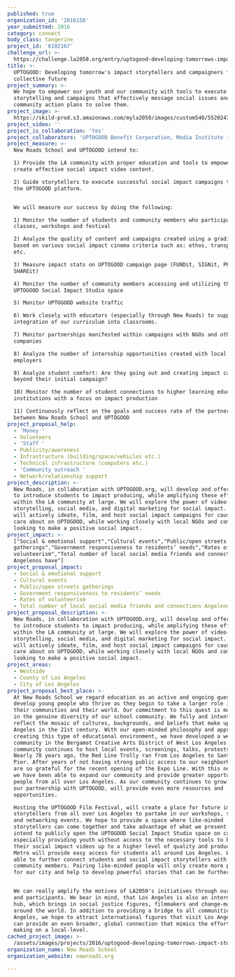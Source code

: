 ```yaml
---
published: true
organization_id: '2016158'
year_submitted: 2016
category: connect
body_class: tangerine
project_id: '6102167'
challenge_url: >-
  https://challenge.la2050.org/entry/uptogood-developing-tomorrows-impact-storytellers-and-campaigners-for-our-collective-future
title: >-
  UPTOGOOD: Developing tomorrow's impact storytellers and campaigners for our
  collective future
project_summary: >-
  We hope to empower our youth and our community with tools to execute impact
  storytelling and campaigns that effectively message social issues and inspired
  community action plans to solve them.
project_image: >-
  https://skild-prod.s3.amazonaws.com/myla2050/images/custom540/5520243165741-team91.jpg
project_video: ''
project_is_collaboration: 'Yes'
project_collaborators: 'UPTOGOOD Benefit Corporation, Media Institute for Social Change'
project_measure: >-
  New Roads School and UPTOGOOD intend to: 

  1) Provide the LA community with proper education and tools to empower them to
  create effective social impact video content.

  2) Guide storytellers to execute successful social impact campaigns through
  the UPTOGOOD platform. 


  We will measure our success by doing the following:

  1) Monitor the number of students and community members who participate in our
  classes, workshops and festival 

  2) Analyze the quality of content and campaigns created using a grading rubric
  based on various social impact cinema criteria such as: ethos, transparency,
  etc.

  3) Measure impact stats on UPTOGOOD campaign page (FUNDit, SIGNit, PROMISEit
  SHAREit)

  4) Monitor the number of community members accessing and utilizing the shared
  UPTOGOOD Social Impact Studio space 

  5) Monitor UPTOGOOD website traffic 

  6) Work closely with educators (especially through New Roads) to support the
  integration of our curriculum into classrooms.

  7) Monitor partnerships manifested within campaigns with NGOs and other
  companies

  8) Analyze the number of internship opportunities created with local NGOs and
  employers

  9) Analyze student comfort: Are they going out and creating impact campaigns
  beyond their initial campaign?

  10) Monitor the number of student connections to higher learning educational
  institutions with a focus on impact production

  11) Continuously reflect on the goals and success rate of the partnership
  between New Roads School and UPTOGOOD
project_proposal_help:
  - 'Money '
  - Volunteers
  - 'Staff '
  - Publicity/awareness
  - Infrastructure (building/space/vehicles etc.)
  - Technical infrastructure (computers etc.)
  - 'Community outreach '
  - Network/relationship support
project_description: >-
  New Roads, in collaboration with UPTOGOOD.org, will develop and offer classes
  to introduce students to impact producing, while amplifying these efforts
  within the LA community at large. We will explore the power of video-based
  storytelling, social media, and digital marketing for social impact. Students
  will actively ideate, film, and host social impact campaigns for causes they
  care about on UPTOGOOD, while working closely with local NGOs and companies
  looking to make a positive social impact.
project_impact: >-
  ["Social & emotional support","Cultural events","Public/open streets
  gatherings","Government responsiveness to residents’ needs","Rates of
  volunteerism","Total number of local social media friends and connections
  Angelenos have"]
project_proposal_impact:
  - Social & emotional support
  - Cultural events
  - Public/open streets gatherings
  - Government responsiveness to residents’ needs
  - Rates of volunteerism
  - Total number of local social media friends and connections Angelenos have
project_proposal_description: >-
  New Roads, in collaboration with UPTOGOOD.org, will develop and offer classes
  to introduce students to impact producing, while amplifying these efforts
  within the LA community at large. We will explore the power of video-based
  storytelling, social media, and digital marketing for social impact. Students
  will actively ideate, film, and host social impact campaigns for causes they
  care about on UPTOGOOD, while working closely with local NGOs and companies
  looking to make a positive social impact.
project_areas:
  - Westside
  - County of Los Angeles
  - City of Los Angeles
project_proposal_best_place: >-
  At New Roads School we regard education as an active and ongoing quest to
  develop young people who thrive as they begin to take a larger role in making
  their communities and their world. Our commitment to this quest is manifested
  in the genuine diversity of our school community. We fully and intentionally
  reflect the mosaic of cultures, backgrounds, and beliefs that make up Los
  Angeles in the 21st century. With our open-minded philosophy and approach to
  creating this type of educational environment, we have developed a welcoming
  community in the Bergamot Creative Arts District of West Los Angeles. Our
  community continues to host local events, screenings, talks, protests, etc.
  Nearly 78 years ago, the Red Line Trolly ran from Los Angeles to Santa Monica
  Pier. After years of not having strong public access to our neighborhood, we
  are so grateful for the recent opening of the Expo Line. With this new change,
  we have been able to expand our community and provide greater opportunities to
  people from all over Los Angeles. As our community continues to grow, we hope
  our partnership with UPTOGOOD, will provide even more resources and
  opportunities.

  Hosting the UPTOGOOD Film Festival, will create a place for future impact
  storytellers from all over Los Angeles to partake in our workshops, screenings
  and networking events. We hope to provide a space where like-minded
  storytellers can come together and take advantage of what we present. We
  intend to publicly open the UPTOGOOD Social Impact Studio space on campus,
  especially providing youth without access to the necessary tools to bring
  their social impact videos up to a higher level of quality and production. The
  Metro will provide easy access for students all around Los Angeles. We will be
  able to further connect students and social impact storytellers with our
  community members. Pairing like-minded people will only create more positivity
  for our city and help to develop powerful stories that can be further shared. 


  We can really amplify the motives of LA2050's initiatives through our program
  and participants. We bear in mind, that Los Angeles is also an international
  hub, which brings in social justice figures, filmmakers and change-makers from
  around the world. In addition to providing a bridge to all communities in Los
  Angeles, we hope to attract international figures that visit Los Angeles and
  can provide an even broader, global connection that mimics the efforts we are
  making on a local-level.
cached_project_image: >-
  /assets/images/projects/2016/uptogood-developing-tomorrows-impact-storytellers-and-campaigners-for-our-collective-future/skild-prod.s3.amazonaws.com/myla2050/images/custom540/5520243165741-team91.jpg
organization_name: New Roads School
organization_website: newroads.org

---
```

